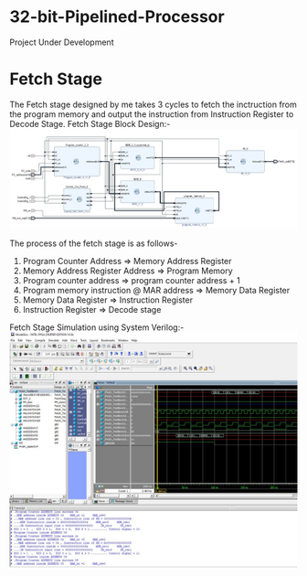 # 32-bit-Pipelined-Processor

Project Under Development

# Fetch Stage #
The Fetch stage designed by me takes 3 cycles to fetch the inctruction from the program memory and output the instruction from Instruction Register to Decode Stage.
Fetch Stage Block Design:-
![](Fetch_stage/Fetch_stage.JPG)

The process of the fetch stage is as follows-
1. Program Counter Address => Memory Address Register
2. Memory Address Register Address => Program Memory
3. Program counter address => program counter address + 1
4. Program memory instruction @ MAR address => Memory Data Register
5. Memory Data Register => Instruction Register
6. Instruction Register => Decode stage

Fetch Stage Simulation using System Verilog:-
![](Fetch_stage/Testbench/Fetch_Stage_simulation.JPG)
